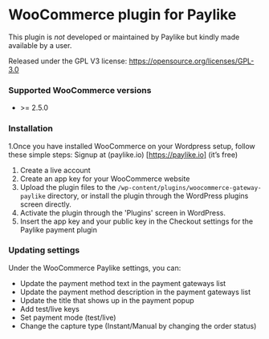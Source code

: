 # WooCommerce plugin for Paylike

This plugin is *not* developed or maintained by Paylike but kindly made
available by a user.

Released under the GPL V3 license: https://opensource.org/licenses/GPL-3.0


### Supported WooCommerce versions

- \>= 2.5.0

### Installation

1.Once you have installed WooCommerce on your Wordpress setup, follow these simple steps:
  Signup at (paylike.io) [https://paylike.io] (it’s free)
  
  1. Create a live account
  1. Create an app key for your WooCommerce website
  1. Upload the plugin files to the `/wp-content/plugins/woocommerce-gateway-paylike` directory, or install the plugin through the WordPress plugins screen directly.
  1. Activate the plugin through the 'Plugins' screen in WordPress.
  1. Insert the app key and your public key in the Checkout settings for the Paylike payment plugin
  

### Updating settings

Under the WooCommerce Paylike settings, you can:
 * Update the payment method text in the payment gateways list
 * Update the payment method description in the payment gateways list
 * Update the title that shows up in the payment popup 
 * Add test/live keys
 * Set payment mode (test/live)
 * Change the capture type (Instant/Manual by changing the order status)
